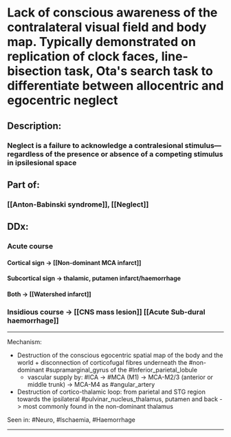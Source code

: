 # Lack of conscious awareness of the contralateral visual field and body map. Typically demonstrated on replication of clock faces, line-bisection task, Ota's search task to differentiate between allocentric and egocentric neglect
## Description:
### Neglect is a failure to acknowledge a contralesional stimulus— regardless of the presence or absence of a competing stimulus in ipsilesional space
## Part of:
### [[Anton-Babinski syndrome]], [[Neglect]]
## DDx:
### Acute course 
#### Cortical sign -> [[Non-dominant MCA infarct]]
#### Subcortical sign -> thalamic, putamen infarct/haemorrhage
#### Both -> [[Watershed infarct]]
### Insidious course -> [[CNS mass lesion]] [[Acute Sub-dural haemorrhage]]

---

Mechanism: 
- Destruction of the conscious egocentric spatial map of the body and the world + disconnection of corticofugal fibres underneath the #non-dominant #supramarginal_gyrus of the #Inferior_parietal_lobule 
	- vascular supply by: #ICA → #MCA (M1) → MCA-M2/3 (anterior or middle trunk) -> MCA-M4 as #angular_artery 
- Destruction of cortico-thalamic loop: from parietal and STG region towards the ipsilateral #pulvinar_nucleus_thalamus, putamen and back -> most commonly found in the non-dominant thalamus

Seen in: #Neuro, #Ischaemia, #Haemorrhage

---